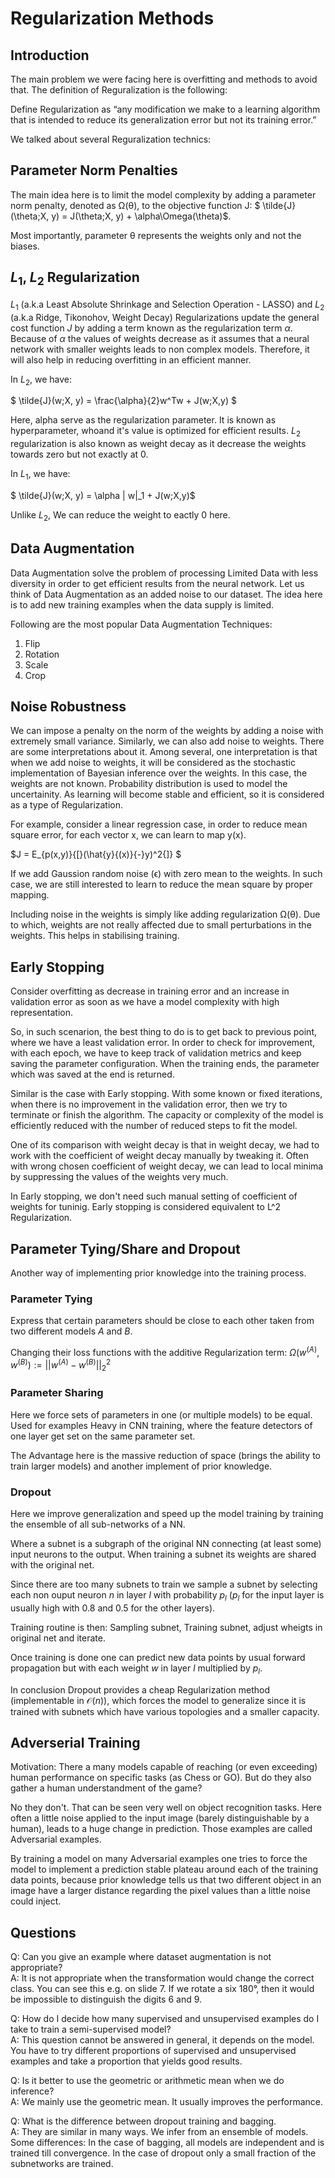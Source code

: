 # Regularization Methods

## Introduction
The main problem we were facing here is overfitting and methods to avoid that.
The definition of Reguralization is the following: 

Define Regularization as “any modification we make to a learning algorithm that is intended to reduce its generalization error but not its training error.”

We talked about several Reguralization technics:

## Parameter Norm Penalties
The main idea here is to limit the  model complexity by adding a parameter norm penalty, denoted as Ω(θ), to the objective function J:
$ \tilde{J}(\theta;X, y) = J(\theta;X, y) + \alpha\Omega(\theta)$. 

Most importantly, parameter θ represents the weights only and not the biases.

## $L_1$, $L_2$ Regularization

$L_1$ (a.k.a Least Absolute Shrinkage and Selection Operation - LASSO) and $L_2$ (a.k.a Ridge, Tikonohov, Weight Decay) Regularizations update the general cost function $J$ by adding a term known as the regularization term $\alpha$. 
Because of $\alpha$ the values of weights decrease as it assumes that a neural network with smaller weights leads to non complex models. 
Therefore, it will also help in reducing overfitting in an efficient manner.

In $L_2$, we have:

$ \tilde{J}(w;X, y) = \frac{\alpha}{2}w^Tw + J(w;X,y) $

Here, alpha serve as the regularization parameter.  It is known as hyperparameter, whoand it's value is optimized for efficient results. $L_2$ regularization is also known as weight decay as it decrease the weights towards zero but not exactly at 0.

In $L_1$, we have:

$ \tilde{J}(w;X, y) = \alpha \| w\|_1 + J(w;X,y)$

Unlike $L_2$, We can reduce the weight to eactly 0 here.


## Data Augmentation

Data Augmentation solve the problem of processing Limited Data with less diversity in order to get efficient results from the neural network.
Let us think of Data Augmentation as an added noise to our dataset. The idea here is to add new training examples when the data supply is limited.

Following are the most popular Data Augmentation Techniques:

1. Flip
2. Rotation
3. Scale
4. Crop

## Noise Robustness

We can impose a penalty on the norm of the weights by adding a noise with extremely small variance. Similarly, we can also add noise to weights. 
There are some interpretations about it. Among several, one interpretation is that when we add noise to weights, it will be considered as the 
stochastic implementation of Bayesian inference over the weights. In this case, the weights are not known. Probability distribution is used to model the uncertainity.
As learning will become stable and efficient, so it is considered as a type of Regularization. 

For example, consider a linear regression case, in order to reduce mean square error, for each vector x, we can learn to map y(x). 

$J = E_{p(x,y)}{[}(\hat{y}{(x)}{-}y)^2{]} $

If we add Gaussion random noise (ϵ) with zero mean to the weights. In such case, we are still interested to learn to reduce the mean square by proper mapping. 

Including noise in the weights is simply like adding regularization Ω(θ). Due to which, weights are not really affected due to small perturbations in the weights. This helps in stabilising training. 

## Early Stopping

Consider overfitting as decrease in training error and an increase in validation error as soon as we have a model complexity with high representation. 

So, in such scenarion, the best thing to do is to get back to previous point, where we have a least validation error. In order to check for improvement, with each epoch, we have to keep track of validation metrics and keep saving the parameter configuration. When the training
ends, the parameter which was saved at the end is returned.

Similar is the case with Early stopping. With some known or fixed iterations, when there is no improvement in the validation error, then we try to terminate or finish the algorithm.
The capacity or complexity of the model is efficiently reduced with the number of reduced steps to fit the model. 

One of its comparison with weight decay is that in weight decay, we had to work with the coefficient of weight decay manually by tweaking it. Often with 
wrong chosen coefficient of weight decay, we can lead to local minima by suppressing the values of the weights very much.

In Early stopping, we don't need such manual setting of coefficient of weights for tuninig. Early stopping is considered equivalent to L^2 Regularization. 


## Parameter Tying/Share and Dropout
Another way of implementing prior knowledge into the training process. 

### Parameter Tying
Express that certain parameters should be close to each other taken from two different models $A$ and $B$. 

Changing their loss functions with the additive Regularization term: $\Omega(w^{(A)}, w^{(B)}) := \vert\vert w^{(A)}-w^{(B)} \vert\vert_2^2$

### Parameter Sharing
Here we force sets of parameters in one (or multiple models) to be equal. Used for examples Heavy in CNN training, where the feature detectors of one layer get set on the same parameter set. 

The Advantage here is the massive reduction of space (brings the ability to train larger models) and another implement of prior knowledge.

### Dropout
Here we improve generalization and speed up the model training by training the ensemble of all sub-networks of a NN. 

Where a subnet is a subgraph of the original NN connecting (at least some) input neurons to the output. 
When training a subnet its weights are shared with the original net. 


Since there are too many subnets to train we sample a subnet by selecting each non ouput neuron $n$ in layer $l$ with probability $p_l$ 
($p_l$ for the input layer is usually high with $0.8$ and $0.5$ for the other layers).

Training routine is then: Sampling subnet, Training subnet, adjust wheigts in original net and iterate.

Once training is done one can predict new data points by usual forward propagation but with each weight $w$ in layer $l$ multiplied by $p_l$.

In conclusion Dropout provides a cheap Regularization method (implementable in $\mathcal{O}(n)$), 
which forces the model to generalize since it is trained with subnets which have various topologies and a smaller capacity.



## Adverserial Training
Motivation: There a many models capable of reaching (or even exceeding) 
human performance on specific tasks (as Chess or GO). But do they also gather a human understandment of the game?

No they don't. That can be seen very well on object recognition tasks. 
Here often a little noise applied to the input image (barely distinguishable by a human), leads to a huge change in prediction. 
Those examples are called Adversarial examples. 


By training a model on many Adversarial examples one tries to force the model to implement a prediction stable plateau around each of the training data points, 
because prior knowledge tells us that two different object in an image have a larger distance regarding the pixel values than a little noise could inject.



## Questions

Q: Can you give an example where dataset augmentation is not appropriate? <br />
A: It is not appropriate when the transformation would change the correct class. You can see this e.g. on slide 7. If we rotate a six 180°, then it would be impossible to distinguish the digits 6 and 9.

Q: How do I decide how many supervised and unsupervised examples do I take to train a semi-supervised model? <br />
A: This question cannot be answered in general, it depends on the model. You have to try different proportions of supervised and unsupervised examples and take a proportion that yields good results.

Q: Is it better to use the geometric or arithmetic mean when we do inference? <br />
A: We mainly use the geometric mean. It usually improves the performance.

Q: What is the difference between dropout training and bagging. <br />
A: They are similar in many ways. We infer from an ensemble of models. Some differences: In the case of bagging, all models are independent and is trained till convergence. In the case of dropout only a small fraction of the subnetworks are trained.
